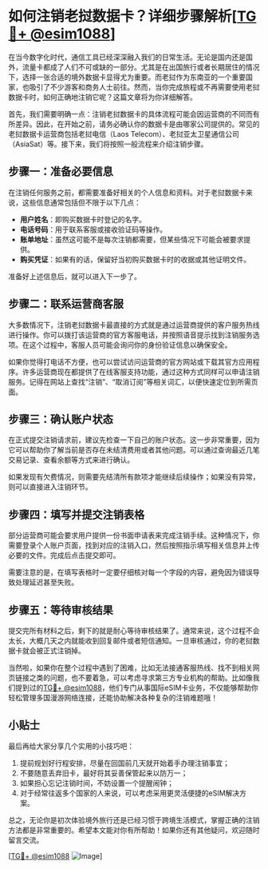 # 如何注销老挝数据卡？详细步骤解析[[TG💪+ @esim1088](https://t.me/s/esim1088)]

在当今数字化时代，通信工具已经深深融入我们的日常生活。无论是国内还是国外，流量卡都成了人们不可或缺的一部分。尤其是在出国旅行或者长期居住的情况下，选择一张合适的境外数据卡显得尤为重要。而老挝作为东南亚的一个重要国家，也吸引了不少游客和商务人士前往。然而，当你完成旅程或不再需要使用老挝数据卡时，如何正确地注销它呢？这篇文章将为你详细解答。

首先，我们需要明确一点：注销老挝数据卡的具体流程可能会因运营商的不同而有所差异。因此，在开始之前，请务必确认你的数据卡是由哪家公司提供的。常见的老挝数据卡运营商包括老挝电信（Laos Telecom）、老挝亚太卫星通信公司（AsiaSat）等。接下来，我们将按照一般流程来介绍注销步骤。

## 步骤一：准备必要信息

在注销任何服务之前，都需要准备好相关的个人信息和资料。对于老挝数据卡来说，这些信息通常包括但不限于以下几点：
- **用户姓名**：即购买数据卡时登记的名字。
- **电话号码**：用于联系客服或接收验证码等操作。
- **账单地址**：虽然这可能不是每次注销都需要，但某些情况下可能会被要求提供。
- **购买凭证**：如果有的话，保留好当初购买数据卡时的收据或其他证明文件。

准备好上述信息后，就可以进入下一步了。

## 步骤二：联系运营商客服

大多数情况下，注销老挝数据卡最直接的方式就是通过运营商提供的客户服务热线进行操作。你可以拨打该运营商的官方客服电话，并按照语音提示找到注销服务选项。在这个过程中，客服人员可能会询问你的身份验证信息以确保安全。

如果你觉得打电话不方便，也可以尝试访问运营商的官方网站或下载其官方应用程序。许多运营商现在都提供了在线客服支持功能，通过这种方式同样可以申请注销服务。记得在网站上查找“注销”、“取消订阅”等相关词汇，以便快速定位到所需页面。

## 步骤三：确认账户状态

在正式提交注销请求前，建议先检查一下自己的账户状态。这一步非常重要，因为它可以帮助你了解当前是否存在未结清费用或者其他问题。可以通过查询最近几笔交易记录、查看余额等方式来进行确认。

如果发现有欠费情况，则需要先结清所有款项才能继续后续操作；如果没有异常，则可以直接进入注销环节。

## 步骤四：填写并提交注销表格

部分运营商可能会要求用户提供一份书面申请表来完成注销手续。这种情况下，你需要登录个人账户页面，找到对应的注销入口，然后按照指示填写相关信息并上传必要的文件。完成后点击提交即可。

需要注意的是，在填写表格时一定要仔细核对每一个字段的内容，避免因为错误导致处理延迟甚至失败。

## 步骤五：等待审核结果

提交完所有材料之后，剩下的就是耐心等待审核结果了。通常来说，这个过程不会太长，大概几天之内就能收到回复邮件或者短信通知。一旦审核通过，你的老挝数据卡就会被正式注销掉。

当然啦，如果你在整个过程中遇到了困难，比如无法接通客服热线、找不到相关网页链接之类的问题，也不要着急，可以考虑寻求第三方专业机构的帮助。比如像我们提到过的[TG💪+ @esim1088](https://t.me/s/esim1088)，他们专门从事国际eSIM卡业务，不仅能够帮助你轻松管理多国漫游网络连接，还能协助解决各种复杂的注销难题哦！

## 小贴士

最后再给大家分享几个实用的小技巧吧：
1. 提前规划好行程安排，尽量在回国前几天就开始着手办理注销事宜；
2. 不要随意丢弃旧卡，最好将其妥善保管起来以防万一；
3. 如果担心忘记注销时间，不妨设置一个提醒闹钟；
4. 对于经常往返多个国家的人来说，可以考虑采用更灵活便捷的eSIM解决方案。

总之，无论你是初次体验境外旅行还是已经习惯于跨境生活模式，掌握正确的注销方法都是非常重要的。希望本文能对你有所帮助！如果你还有其他疑问，欢迎随时留言交流。

[[TG💪+ @esim1088](https://t.me/s/esim1088) ![Image](https://i.postimg.cc/4NQfJmqS/Snipaste-2025-05-13-00-14-12.png)]